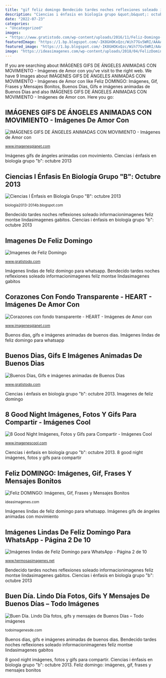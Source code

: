 ```yaml
---
title: "gif feliz domingo Bendecido tardes noches reflexiones soleado informacionimagenes felíz montse lindasimagenes gabitos"
description: "Ciencias i énfasis en biología grupo &quot;b&quot;: octubre 2013"
date: "2022-07-23"
categories:
- "Uncategorized"
images:
- "https://www.gratistodo.com/wp-content/uploads/2016/11/Feliz-Domingo-13.jpg"
featuredImage: "https://1.bp.blogspot.com/-IK8GHOKxQzc/Wih77Gv5WRI/AAAAAAAAV6Q/UuARQxDaSvghUNtCKoxNzE48EadtvNY5ACLcBGAs/s1600/imagenes%2Bde%2Bangel%2Bgif%2Banimadas.gif"
featured_image: "https://1.bp.blogspot.com/-IK8GHOKxQzc/Wih77Gv5WRI/AAAAAAAAV6Q/UuARQxDaSvghUNtCKoxNzE48EadtvNY5ACLcBGAs/s1600/imagenes%2Bde%2Bangel%2Bgif%2Banimadas.gif"
image: "https://ideasimagenes.com/wp-content/uploads/2018/04/FelizDomingo22.gif"
---
```


If you are searching about IMÁGENES GIFS DE ÁNGELES ANIMADAS CON MOVIMIENTO - Imágenes de Amor con you've visit to the right web. We have 9 Images about IMÁGENES GIFS DE ÁNGELES ANIMADAS CON MOVIMIENTO - Imágenes de Amor con like Feliz DOMINGO: Imágenes, Gif, Frases y Mensajes Bonitos, Buenos Dias, Gifs e imágenes animadas de Buenos Dias and also IMÁGENES GIFS DE ÁNGELES ANIMADAS CON MOVIMIENTO - Imágenes de Amor con. Here you go:

## IMÁGENES GIFS DE ÁNGELES ANIMADAS CON MOVIMIENTO - Imágenes De Amor Con

![IMÁGENES GIFS DE ÁNGELES ANIMADAS CON MOVIMIENTO - Imágenes de Amor con](https://1.bp.blogspot.com/-IK8GHOKxQzc/Wih77Gv5WRI/AAAAAAAAV6Q/UuARQxDaSvghUNtCKoxNzE48EadtvNY5ACLcBGAs/s1600/imagenes%2Bde%2Bangel%2Bgif%2Banimadas.gif "Buenos dias, gifs e imágenes animadas de buenos dias")

<small>www.imagenesplanet.com</small>

Imágenes gifs de ángeles animadas con movimiento. Ciencias i énfasis en biología grupo &quot;b&quot;: octubre 2013

## Ciencias I Énfasis En Biología Grupo &quot;B&quot;: Octubre 2013

![Ciencias I Énfasis en Biología Grupo &quot;B&quot;: octubre 2013](http://3.bp.blogspot.com/-ZroFtPldQgE/Um21NrKSwSI/AAAAAAAAAZs/RqXa-Bnk3GU/s400/felicitaciones--000517011.gif "Buen día. lindo día fotos, gifs y mensajes de buenos días – todo imágenes")

<small>biologia2013-2014b.blogspot.com</small>

Bendecido tardes noches reflexiones soleado informacionimagenes felíz montse lindasimagenes gabitos. Ciencias i énfasis en biología grupo &quot;b&quot;: octubre 2013

## Imagenes De Feliz Domingo

![Imagenes de Feliz Domingo](https://www.gratistodo.com/wp-content/uploads/2016/11/Feliz-Domingo-13.jpg "Corazones con fondo transparente")

<small>www.gratistodo.com</small>

Imágenes lindas de feliz domingo para whatsapp. Bendecido tardes noches reflexiones soleado informacionimagenes felíz montse lindasimagenes gabitos

## Corazones Con Fondo Transparente - HEART - Imágenes De Amor Con

![Corazones con fondo transparente - HEART - Imágenes de Amor con](http://2.bp.blogspot.com/-sKPvJwD-goA/Vh10DNI4gBI/AAAAAAAARMM/Zwrgwc4L2qM/s1600/corazon-5.png "Feliz domingo: imágenes, gif, frases y mensajes bonitos")

<small>www.imagenesplanet.com</small>

Buenos dias, gifs e imágenes animadas de buenos dias. Imágenes lindas de feliz domingo para whatsapp

## Buenos Dias, Gifs E Imágenes Animadas De Buenos Dias

![Buenos Dias, Gifs e imágenes animadas de Buenos Dias](https://www.gratistodo.com/wp-content/uploads/2017/02/Buenos-Dias-4.gif "Feliz domingo: imágenes, gif, frases y mensajes bonitos")

<small>www.gratistodo.com</small>

Ciencias i énfasis en biología grupo &quot;b&quot;: octubre 2013. Imagenes de feliz domingo

## 8 Good Night Imágenes, Fotos Y Gifs Para Compartir - Imágenes Cool

![8 Good Night Imágenes, Fotos y Gifs para Compartir - Imágenes Cool](http://img.imagenescool.com/ic/good-night/good-night_007.gif "Imágenes lindas de feliz domingo para whatsapp")

<small>www.imagenescool.com</small>

Ciencias i énfasis en biología grupo &quot;b&quot;: octubre 2013. 8 good night imágenes, fotos y gifs para compartir

## Feliz DOMINGO: Imágenes, Gif, Frases Y Mensajes Bonitos

![Feliz DOMINGO: Imágenes, Gif, Frases y Mensajes Bonitos](https://ideasimagenes.com/wp-content/uploads/2018/04/FelizDomingo22.gif "Feliz domingo: imágenes, gif, frases y mensajes bonitos")

<small>ideasimagenes.com</small>

Imágenes lindas de feliz domingo para whatsapp. Imágenes gifs de ángeles animadas con movimiento

## Imágenes Lindas De Feliz Domingo Para WhatsApp - Página 2 De 10

![Imágenes lindas de Feliz Domingo para WhatsApp - Página 2 de 10](https://www.hermosasimagenes.net/wp-content/uploads/2019/09/Frases-y-imágenes-lindas-de-Feliz-Domingo-14.jpg "Bendecido tardes noches reflexiones soleado informacionimagenes felíz montse lindasimagenes gabitos")

<small>www.hermosasimagenes.net</small>

Bendecido tardes noches reflexiones soleado informacionimagenes felíz montse lindasimagenes gabitos. Ciencias i énfasis en biología grupo &quot;b&quot;: octubre 2013

## Buen Día. Lindo Día Fotos, Gifs Y Mensajes De Buenos Días – Todo Imágenes

![Buen Día. Lindo Día fotos, gifs y mensajes de Buenos Días – Todo imágenes](https://todoimagenesde.com/wp-content/uploads/2018/08/BelloDia18.jpg "Buenos dias, gifs e imágenes animadas de buenos dias")

<small>todoimagenesde.com</small>

Buenos dias, gifs e imágenes animadas de buenos dias. Bendecido tardes noches reflexiones soleado informacionimagenes felíz montse lindasimagenes gabitos

8 good night imágenes, fotos y gifs para compartir. Ciencias i énfasis en biología grupo &quot;b&quot;: octubre 2013. Feliz domingo: imágenes, gif, frases y mensajes bonitos

